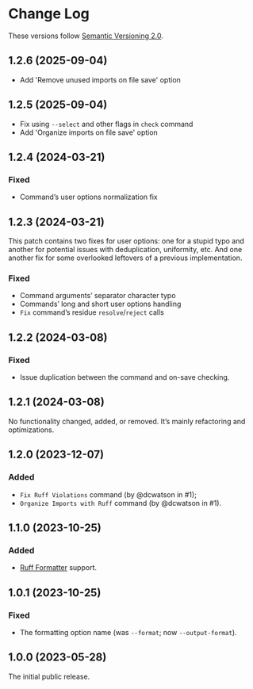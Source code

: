 # Change Log

These versions follow [Semantic Versioning 2.0](https://semver.org).

## 1.2.6 (2025-09-04)

- Add 'Remove unused imports on file save' option

## 1.2.5 (2025-09-04)

- Fix using `--select` and other flags in `check` command
- Add 'Organize imports on file save' option

## 1.2.4 (2024-03-21)

### Fixed

- Command’s user options normalization fix

## 1.2.3 (2024-03-21)

This patch contains two fixes for user options: one for a stupid typo and another for
potential issues with deduplication, uniformity, etc. And one another fix for some
overlooked leftovers of a previous implementation.

### Fixed

- Command arguments’ separator character typo
- Commands’ long and short user options handling
- `Fix` command’s residue `resolve`/`reject` calls

## 1.2.2 (2024-03-08)

### Fixed

- Issue duplication between the command and on-save checking.

## 1.2.1 (2024-03-08)

No functionality changed, added, or removed. It’s mainly refactoring and optimizations.

## 1.2.0 (2023-12-07)

### Added

- `Fix Ruff Violations` command (by @dcwatson in #1);
- `Organize Imports with Ruff` command (by @dcwatson in #1).

## 1.1.0 (2023-10-25)

### Added

- [Ruff Formatter][ruff-fmt] support.

[ruff-fmt]: https://astral.sh/blog/the-ruff-formatter

## 1.0.1 (2023-10-25)

### Fixed

- The formatting option name (was `--format`; now `--output-format`).

## 1.0.0 (2023-05-28)

The initial public release.
